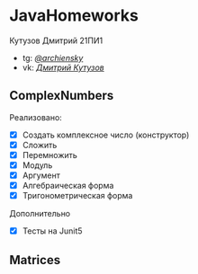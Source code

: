 # JavaHomeworks
Кутузов Дмитрий 21ПИ1
* tg: *[@archiensky](https://archiensky.t.me)*
* vk: *[Дмитрий Кутузов](https://vk.com/archietotsamblu)*

## ComplexNumbers
Реализовано:
 - [X] Создать комплексное число (конструктор)
 - [X] Сложить
 - [X] Перемножить
 - [X] Модуль
 - [X] Аргумент
 - [X] Алгебраическая форма
 - [X] Тригонометрическая форма

Дополнительно
 - [X] Тесты на Junit5

## Matrices